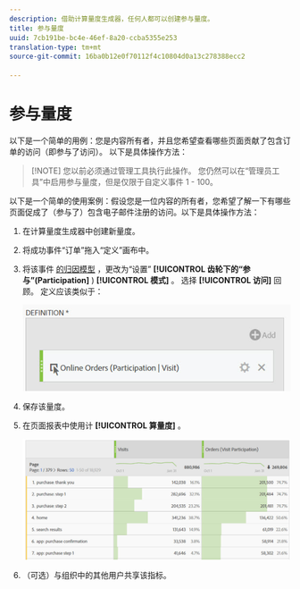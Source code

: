 ```yaml
---
description: 借助计算量度生成器，任何人都可以创建参与量度。
title: 参与量度
uuid: 7cb191be-bc4e-46ef-8a20-ccba5355e253
translation-type: tm+mt
source-git-commit: 16ba0b12e0f70112f4c10804d0a13c278388ecc2

---
```



# 参与量度

以下是一个简单的用例：您是内容所有者，并且您希望查看哪些页面贡献了包含订单的访问（即参与了访问）。 以下是具体操作方法：

> [!NOTE] 您以前必须通过管理工具执行此操作。 您仍然可以在“管理员工具”中启用参与量度，但是仅限于自定义事件 1 - 100。

以下是一个简单的使用案例：假设您是一位内容的所有者，您希望了解一下有哪些页面促成了（参与了）包含电子邮件注册的访问。以下是具体操作方法：

1. 在计算量度生成器中创建新量度。
1. 将成功事件“订单”拖入“定义”画布中。
1. 将该事件 [的归因模型](/help/components/c-calcmetrics/c-workflow/cm-workflow/c-build-metrics/m-metric-type-alloc.md) ，更改为“设置” **[!UICONTROL 齿轮下的“参与”(Participation]** ) **[!UICONTROL 模式]** 。 选择 **[!UICONTROL 访问]** 回顾。 定义应该类似于：

   ![](assets/participation.png)

1. 保存该量度。
1. 在页面报表中使用计 **[!UICONTROL 算量度]** 。

   ![](assets/participation-pages.png)

1. （可选）与组织中的其他用户共享该指标。


